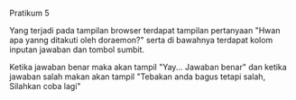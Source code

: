 Pratikum 5

Yang terjadi pada tampilan browser terdapat tampilan pertanyaan "Hwan apa yanng ditakuti oleh doraemon?" serta di bawahnya terdapat kolom inputan jawaban dan tombol sumbit.

Ketika jawaban benar maka akan tampil "Yay... Jawaban benar" dan ketika jawaban salah makan akan tampil "Tebakan anda bagus tetapi salah, Silahkan coba lagi" 